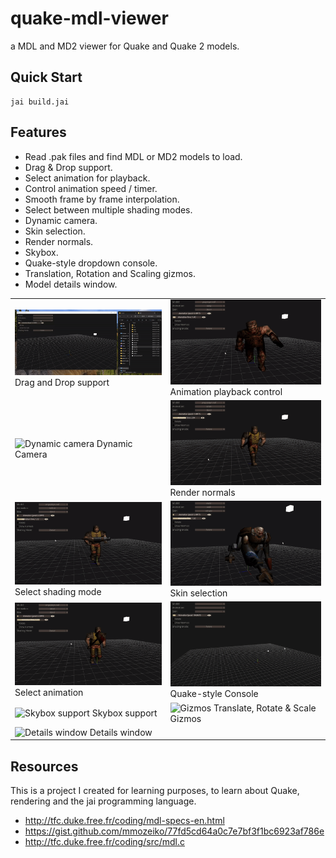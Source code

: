 # quake-mdl-viewer

a MDL and MD2 viewer for Quake and Quake 2 models.

## Quick Start

```jai
jai build.jai
```

## Features

- Read .pak files and find MDL or MD2 models to load.
- Drag & Drop support.
- Select animation for playback.
- Control animation speed / timer.
- Smooth frame by frame interpolation.
- Select between multiple shading modes.
- Dynamic camera.
- Skin selection.
- Render normals.
- Skybox.
- Quake-style dropdown console.
- Translation, Rotation and Scaling gizmos.
- Model details window.

|     |     |
| --- | --- |
| <img src=".github/drag_and_drop_support.gif" alt="Drag and Drop support"/> Drag and Drop support | <img src=".github/animation_playback_control.gif" alt="Animation playback control"/> Animation playback control |
| <img src=".github/dynamic_camera.gif" alt="Dynamic camera"/> Dynamic Camera | <img src=".github/render_normals.gif" alt="Render normals"/> Render normals |
| <img src=".github/select_shading_mode.gif" alt="Select shading mode"/> Select shading mode | <img src=".github/skin_selection.gif" alt="Skin selection"/> Skin selection |
| <img src=".github/swap_animations.gif" alt="Select animation"/> Select animation | <img src=".github/dropdown_console.gif" alt="Quake-style Console"/> Quake-style Console |
| <img src=".github/skybox_support.gif" alt="Skybox support"/> Skybox support | <img src=".github/gizmos.gif" alt="Gizmos"/> Translate, Rotate & Scale Gizmos | 
| <img src=".github/details_window.gif" alt="Details window"/> Details window | |


## Resources

This is a project I created for learning purposes, to learn about Quake, rendering and the jai programming language.

- <http://tfc.duke.free.fr/coding/mdl-specs-en.html>
- <https://gist.github.com/mmozeiko/77fd5cd64a0c7e7bf3f1bc6923af786e>
- <http://tfc.duke.free.fr/coding/src/mdl.c>
